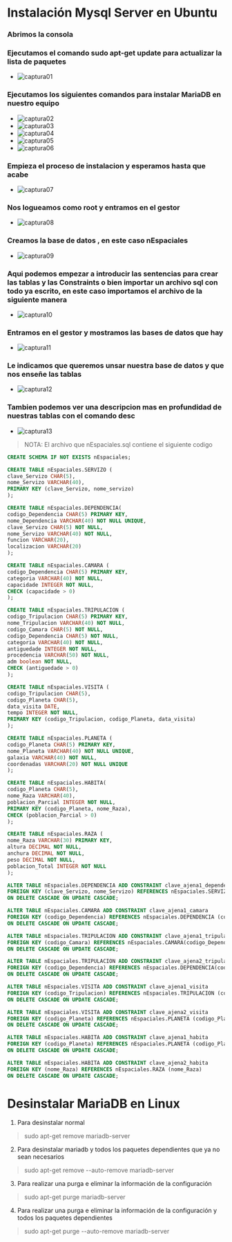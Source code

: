 # Instalación Mysql Server en Ubuntu


### Abrimos la consola 

### Ejecutamos el comando sudo apt-get update para actualizar la lista de paquetes

  - ![captura01](https://github.com/dam108/ApuntesSQL/blob/master/Apuntes_Sucio/imgInstalacionMysql/img/Captura01.PNG)

### Ejecutamos los siguientes comandos para instalar MariaDB en nuestro equipo
  - ![captura02](https://github.com/dam108/ApuntesSQL/blob/master/Apuntes_Sucio/imgInstalacionMysql/img/Captura02.PNG)
  - ![captura03](https://github.com/dam108/ApuntesSQL/blob/master/Apuntes_Sucio/imgInstalacionMysql/img/Captura03.PNG)
  - ![captura04](https://github.com/dam108/ApuntesSQL/blob/master/Apuntes_Sucio/imgInstalacionMysql/img/Captura04.PNG)
  - ![captura05](https://github.com/dam108/ApuntesSQL/blob/master/Apuntes_Sucio/imgInstalacionMysql/img/Captura05.PNG)
  - ![captura06](https://github.com/dam108/ApuntesSQL/blob/master/Apuntes_Sucio/imgInstalacionMysql/img/Captura06.PNG)

### Empieza el proceso de instalacion y esperamos hasta que acabe
  - ![captura07](https://github.com/dam108/ApuntesSQL/blob/master/Apuntes_Sucio/imgInstalacionMysql/img/Captura07.PNG)
  
### Nos logueamos como root y entramos en el gestor
  - ![captura08](https://github.com/dam108/ApuntesSQL/blob/master/Apuntes_Sucio/imgInstalacionMysql/img/Captura08.PNG)
  
### Creamos la base de datos , en este caso nEspaciales
  - ![captura09](https://github.com/dam108/ApuntesSQL/blob/master/Apuntes_Sucio/imgInstalacionMysql/img/Captura09.PNG)
 
### Aqui podemos empezar a introducir las sentencias para crear las tablas y las Constraints o bien importar un archivo sql con todo ya escrito, en este caso importamos el archivo de la siguiente manera
  - ![captura10](https://github.com/dam108/ApuntesSQL/blob/master/Apuntes_Sucio/imgInstalacionMysql/img/Captura10.PNG)
  
### Entramos en el gestor y mostramos las bases de datos que hay
  - ![captura11](https://github.com/dam108/ApuntesSQL/blob/master/Apuntes_Sucio/imgInstalacionMysql/img/Captura11.PNG)
  
### Le indicamos que queremos unsar nuestra base de datos y que nos enseñe las tablas
  - ![captura12](https://github.com/dam108/ApuntesSQL/blob/master/Apuntes_Sucio/imgInstalacionMysql/img/Captura12.PNG)
  
### Tambien podemos ver una descripcion mas en profundidad de nuestras tablas con el comando desc
  - ![captura13](https://github.com/dam108/ApuntesSQL/blob/master/Apuntes_Sucio/imgInstalacionMysql/img/Captura13.PNG)

> NOTA: El archivo que nEspaciales.sql contiene el siguiente codigo 

```sql
CREATE SCHEMA IF NOT EXISTS nEspaciales;

CREATE TABLE nEspaciales.SERVIZO (
clave_Servizo CHAR(5),
nome_Servizo VARCHAR(40),
PRIMARY KEY (clave_Servizo, nome_servizo)
);

CREATE TABLE nEspaciales.DEPENDENCIA(
codigo_Dependencia CHAR(5) PRIMARY KEY,
nome_Dependencia VARCHAR(40) NOT NULL UNIQUE,
clave_Servizo CHAR(5) NOT NULL,
nome_Servizo VARCHAR(40) NOT NULL,
funcion VARCHAR(20),
localizacion VARCHAR(20)
);

CREATE TABLE nEspaciales.CAMARA (
codigo_Dependencia CHAR(5) PRIMARY KEY,
categoria VARCHAR(40) NOT NULL,
capacidade INTEGER NOT NULL,
CHECK (capacidade > 0)
);

CREATE TABLE nEspaciales.TRIPULACION (
codigo_Tripulacion CHAR(5) PRIMARY KEY,
nome_Tripulacion VARCHAR(40) NOT NULL,
codigo_Camara CHAR(5) NOT NULL,
codigo_Dependencia CHAR(5) NOT NULL,
categoria VARCHAR(40) NOT NULL,
antiguedade INTEGER NOT NULL,
procedencia VARCHAR(50) NOT NULL,
adm boolean NOT NULL,
CHECK (antiguedade > 0)
);

CREATE TABLE nEspaciales.VISITA (
codigo_Tripulacion CHAR(5),
codigo_Planeta CHAR(5),
data_visita DATE,
tempo INTEGER NOT NULL,
PRIMARY KEY (codigo_Tripulacion, codigo_Planeta, data_visita)
);

CREATE TABLE nEspaciales.PLANETA (
codigo_Planeta CHAR(5) PRIMARY KEY,
nome_Planeta VARCHAR(40) NOT NULL UNIQUE,
galaxia VARCHAR(40) NOT NULL,
coordenadas VARCHAR(20) NOT NULL UNIQUE
);

CREATE TABLE nEspaciales.HABITA(
codigo_Planeta CHAR(5),
nome_Raza VARCHAR(40),
poblacion_Parcial INTEGER NOT NULL,
PRIMARY KEY (codigo_Planeta, nome_Raza),
CHECK (poblacion_Parcial > 0)
);

CREATE TABLE nEspaciales.RAZA (
nome_Raza VARCHAR(30) PRIMARY KEY,
altura DECIMAL NOT NULL,
anchura DECIMAL NOT NULL,
peso DECIMAL NOT NULL, 
poblacion_Total INTEGER NOT NULL
);

ALTER TABLE nEspaciales.DEPENDENCIA ADD CONSTRAINT clave_ajena1_dependencia
FOREIGN KEY (clave_Servizo, nome_Servizo) REFERENCES nEspaciales.SERVIZO (clave_Servizo, nome_Servizo)
ON DELETE CASCADE ON UPDATE CASCADE;

ALTER TABLE nEspaciales.CAMARA ADD CONSTRAINT clave_ajena1_camara
FOREIGN KEY (codigo_Dependencia) REFERENCES nEspaciales.DEPENDENCIA (codigo_Dependencia)
ON DELETE CASCADE ON UPDATE CASCADE;

ALTER TABLE nEspaciales.TRIPULACION ADD CONSTRAINT clave_ajena1_tripulacion
FOREIGN KEY (codigo_Camara) REFERENCES nEspaciales.CAMARA(codigo_Dependencia)
ON DELETE CASCADE ON UPDATE CASCADE;

ALTER TABLE nEspaciales.TRIPULACION ADD CONSTRAINT clave_ajena2_tripulacion
FOREIGN KEY (codigo_Dependencia) REFERENCES nEspaciales.DEPENDENCIA(codigo_Dependencia)
ON DELETE CASCADE ON UPDATE CASCADE;

ALTER TABLE nEspaciales.VISITA ADD CONSTRAINT clave_ajena1_visita
FOREIGN KEY (codigo_Tripulacion) REFERENCES nEspaciales.TRIPULACION (codigo_Tripulacion)
ON DELETE CASCADE ON UPDATE CASCADE;

ALTER TABLE nEspaciales.VISITA ADD CONSTRAINT clave_ajena2_visita
FOREIGN KEY (codigo_Planeta) REFERENCES nEspaciales.PLANETA (codigo_Planeta)
ON DELETE CASCADE ON UPDATE CASCADE;

ALTER TABLE nEspaciales.HABITA ADD CONSTRAINT clave_ajena1_habita
FOREIGN KEY (codigo_Planeta) REFERENCES nEspaciales.PLANETA (codigo_Planeta)
ON DELETE CASCADE ON UPDATE CASCADE;

ALTER TABLE nEspaciales.HABITA ADD CONSTRAINT clave_ajena2_habita
FOREIGN KEY (nome_Raza) REFERENCES nEspaciales.RAZA (nome_Raza)
ON DELETE CASCADE ON UPDATE CASCADE;

```

# Desinstalar MariaDB en Linux

1. Para desinstalar normal 
> sudo apt-get remove mariadb-server
2. Para desinstalar mariadb y todos los paquetes dependientes que ya no sean necesarios
> sudo apt-get remove --auto-remove mariadb-server
3. Para realizar una purga e eliminar la información de la configuración
> sudo apt-get purge mariadb-server
4.  Para realizar una purga e eliminar la información de la configuración y todos los paquetes dependientes
> sudo apt-get purge --auto-remove mariadb-server


